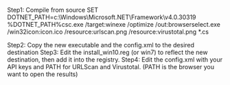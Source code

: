 Step1: Compile from source
SET DOTNET_PATH=c:\Windows\Microsoft.NET\Framework\v4.0.30319\
%DOTNET_PATH%csc.exe /target:winexe /optimize /out:browserselect.exe /win32icon:icon.ico /resource:urlscan.png /resource:virustotal.png *.cs

Step2: Copy the new executable and the config.xml to the desired destination
Step3: Edit the install_win10.reg (or win7) to reflect the new destination, then add it into the registry.
Step4: Edit the config.xml with your API keys and PATH for URLScan and Virustotal. (PATH is the browser you want to open the results)
